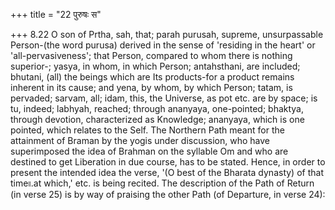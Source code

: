 +++
title = "22 पुरुषः स"

+++
8.22 O son of Prtha, sah, that; parah purusah, supreme, unsurpassable
Person-(the word purusa) derived in the sense of 'residing in the heart'
or 'all-pervasiveness'; that Person, compared to whom there is nothing
superior-; yasya, in whom, in which Person; antahsthani, are included;
bhutani, (all) the beings which are Its products-for a product remains
inherent in its cause; and yena, by whom, by which Person; tatam, is
pervaded; sarvam, all; idam, this, the Universe, as pot etc. are by
space; is tu, indeed; labhyah, reached; through ananyaya, one-pointed;
bhaktya, through devotion, characterized as Knowledge; ananyaya, which
is one pointed, which relates to the Self. The Northern Path meant for
the attainment of Braman by the yogis under discussion, who have
superimposed the idea of Brahman on the syllable Om and who are destined
to get Liberation in due course, has to be stated. Hence, in order to
present the intended idea the verse, '(O best of the Bharata dynasty) of
that time৷৷.at which,' etc. is being recited. The description of the
Path of Return (in verse 25) is by way of praising the other Path (of
Departure, in verse 24):
